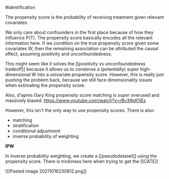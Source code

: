 #identification 

The propensity score is the probability of receiving treatment given relevant covariates.

We only care about confounders in the first place because of how they influence P(T). The propensity score basically encodes all the relevant information here. If we condition on the true propensity score given some covariates W, then the remaining association can be attributed the causal effect, assuming positivity and unconfoundedness.

This might seem like it solves the [[positivity vs unconfoundedness tradeoff]] because it allows us to condense a (potentially) super high-dimensional W into a univariate propensity score. However, this is really just pushing the problem back, because we still face dimensionality issues when estimating the propensity score.

Also, d'apres Gary King propensity score matching is super overused and massively biased.
https://www.youtube.com/watch?v=rBv39pK1iEs

However, this isn't the only way to use propensity scores. There is also:
- matching
- stratification
- conditional adjustment
- inverse probability of weighting

**IPW**

In inverse probability weighting, we create a [[pseudodataset]] using the propensity score. There is trickiness here when trying to get the [[CATE]]

![[Pasted image 20211016230812.png]]
